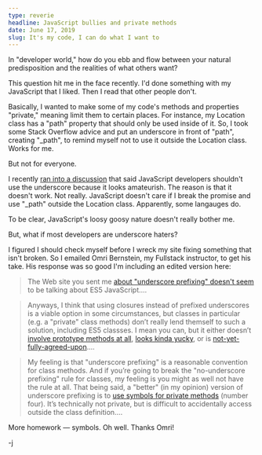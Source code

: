 ```yaml
---
type: reverie
headline: JavaScript bullies and private methods
date: June 17, 2019
slug: It's my code, I can do what I want to
---
```


In "developer world," how do you ebb and flow between your natural predisposition and the realities of what others want?

This question hit me in the face recently. I'd done something with my JavaScript that I liked. Then I read that other people don't. 

Basically, I wanted to make some of my code's methods and properties "private," meaning limit them to certain places. For instance, my Location class has a "path" property that should only be used inside of it. So, I took some Stack Overflow advice and put an underscore in front of "path", creating "_path", to remind myself not to use it outside the Location class. Works for me.

But not for everyone. 

I recently [ran into a discussion](https://www.crockford.com/code.html) that said JavaScript developers shouldn't use the underscore because it looks amateurish. The reason is that it doesn't work. Not really. JavaScript doesn't care if I break the promise and use "_path" outside the Location class. Apparently, some langauges do.

To be clear, JavaScript's loosy goosy nature doesn't really bother me.

But, what if most developers are underscore haters? 

I figured I should check myself before I wreck my site fixing something that isn't broken. So I emailed Omri Bernstein, my Fullstack instructor, to get his take. His response was so good I'm including an edited version here:

>The Web site you sent me [about "underscore prefixing" doesn't seem](https://www.crockford.com/code.html) to be talking about ES5 JavaScript....

>Anyways, I think that using closures instead of prefixed underscores is a viable option in some circumstances, but classes in particular (e.g. a "private" class methods) don’t really lend themself to such a solution, including ES5 classses. I mean you can, but it either doesn’t [involve prototype methods at all](https://stackoverflow.com/a/55637), [looks kinda yucky](https://modernweb.com/private-variables-in-javascript-with-es6-weakmaps/), or is [not-yet-fully-agreed-upon](https://github.com/tc39/proposal-private-methods)....

>My feeling is that "underscore prefixing" is a reasonable convention for class methods. And if you’re going to break the "no-underscore prefixing" rule for classes, my feeling is you might as well not have the rule at all. That being said, a "better" (in my opinion) version of underscore prefixing is to [use symbols for private methods](http://2ality.com/2016/01/private-data-classes.html) (number four). It’s technically not private, but is difficult to accidentally access outside the class definition....

More homework — symbols. Oh well. Thanks Omri!

-j